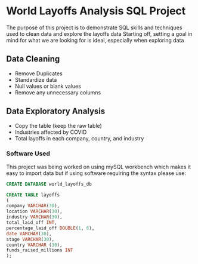 # World Layoffs Analysis SQL Project

The purpose of this  project is to demonstrate SQL skills and techniques used to clean data and explore the layoffs data
Starting off, setting a goal in mind for what we are looking for is ideal, especially when exploring data

## Data Cleaning
- Remove Duplicates
- Standardize data
- Null values or blank values
- Remove any unnecessary columns


## Data Exploratory Analysis
- Copy the table (keep the raw table)
- Industries affected by COVID
- Total layoffs in each company, country, and industry

### Software Used
This project was being worked on using mySQL workbench which makes it easy to import data but if using software requiring the syntax please use:

```sql
CREATE DATABASE world_layoffs_db

CREATE TABLE layoffs
(
company VARCHAR(30),
location VARCHAR(30),
industry VARCHAR(30),
total_laid_off INT,
percentage_laid_off DOUBLE(1, 6),
date VARCHAR(30),
stage VARCHAR(30),
country VARCHAR (30),
funds_raised_millions INT
);
```

